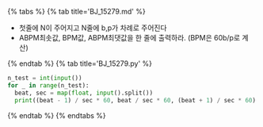 {% tabs %}
{% tab title='BJ_15279.md' %}

* 첫줄에 N이 주어지고 N줄에 b,p가 차례로 주어진다
* ABPM최솟값, BPM값, ABPM최댓값을 한 줄에 출력하라. (BPM은 60b/p로 계산)

{% endtab %}
{% tab title='BJ_15279.py' %}

```py
n_test = int(input())
for _ in range(n_test):
  beat, sec = map(float, input().split())
  print((beat - 1) / sec * 60, beat / sec * 60, (beat + 1) / sec * 60)
```

{% endtab %}
{% endtabs %}